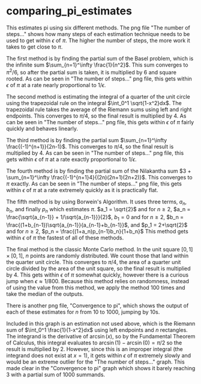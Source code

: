 # comparing_pi_estimates
This estimates pi using six different methods. The png file "The number of steps..." shows how many steps of each estimation technique needs to be used to get within $\epsilon$ of $\pi$. The higher the number of steps, the more work it takes to get close to $\pi$.

The first method is by finding the partial sum of the Basel problem, which is the infinite sum $\sum_{n=1}^\infty \frac{1}{n^2}$. This sum converges to $\pi^2/6$, so after the partial sum is taken, it is multiplied by 6 and square rooted. As can be seen in "The number of steps..." png file, this gets within $\epsilon$ of $\pi$ at a rate nearly proportional to 1/$\epsilon$.

The second method is estimating the integral of a quarter of the unit circle using the trapezoidal rule on the integral $\int_0^1 \sqrt{1-x^2}dx$. The trapezoidal rule takes the average of the Riemann sums using left and right endpoints. This converges to $\pi/4$, so the final result is multiplied by 4. As can be seen in "The number of steps..." png file, this gets within $\epsilon$ of $\pi$ fairly quickly and behaves linearly. 

The third method is by finding the partial sum $\sum_{n=1}^\infty \frac{(-1)^{n+1}}{2n-1}$. This converges to $\pi/4$, so the final result is multiplied by 4. As can be seen in "The number of steps..." png file, this gets within $\epsilon$ of $\pi$ at a rate exactly proportional to 1/$\epsilon$.

The fourth method is by finding the partial sum of the Nilakantha sum $3 + \sum_{n=1}^\infty \frac{(-1)^{n+1}4}{(2n)(2n+1)(2n+2)}$. This converges to $\pi$ exactly. As can be seen in "The number of steps..." png file, this gets within $\epsilon$ of $\pi$ at a rate extremely quickly as it is practically flat.

The fifth method is by using Borwein's Algorithm. It uses three terms, $a_n$, $b_n$, and finally $p_n$ which estimates $\pi$. 
$a_1 = \sqrt{2}$ and for $n \geq 2$, $a_n = \frac{\sqrt{a_{n-1}} + 1/\sqrt{a_{n-1}}}{2}$, 
$b_1 = 0$ and for $n \geq 2$, $b_n = \frac{(1+b_{n-1})\sqrt{a_{n-1}}{a_{n-1}+b_{n-1}}$, and
$p_1 = 2+\sqrt{2}$ and for $n \geq 2$, $p_n = \frac{(1+a_n)p_{n-1}b_n}{1+b_n}$
This method gets within $\epsilon$ of $\pi$ the fastest of all of these methods.

The final method is the classic Monte Carlo method. In the unit square $[0,1]\times[0,1]$, $n$ points are randomly distributed. We count those that land within the quarter unit circle. This converges to $\pi/4$, the area of a quarter unit circle divided by the area of the unit square, so the final result is multiplied by 4. This gets within $\epsilon$ of $\pi$ somewhat quickly, however there is a curious jump when $\epsilon \approx 1/800$. Because this method relies on randomness, instead of using the value from this method, we apply the method 100 times and take the median of the outputs.

There is another png file, "Convergence to pi", which shows the output of each of these estimates for $n$ from 10 to 1000, jumping by 10s. 

Included in this graph is an estimation not used above, which is the Riemann sum of $\int_0^1 \frac{1}{1-x^2}dx$ using left endpoints and $n$ rectangles. The integrand is the derivative of $\arcsin(x)$, so by the Fundamental Theorem of Calculus, this integral evaluates to $\arcsin(1) - \arcsin(0) = \pi/2$ so the result is multiplied by 2. However, since this is an improper integral (the integrand does not exist at $x=1$), it gets within $\epsilon$ of $\pi$ extremely slowly and would be an extreme outlier for the "The number of steps..." graph. This made clear in the "Convergence to pi" graph which shows it barely reaching 3 with a partial sum of 1000 summands.

